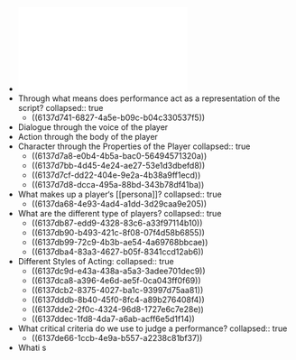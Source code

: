- ![Week 3 - Performance Lecture Outline F21.pdf](../assets/Week_3_-_Performance_Lecture_Outline_F21_1631048651052_0.pdf)
- Through what means does performance act as a representation of the script?
  collapsed:: true
	- ((6137d741-6827-4a5e-b09c-b04c330537f5))
- Dialogue through the voice of the player
- Action through the body of the player
- Character through the Properties of the Player
  collapsed:: true
	- ((6137d7a8-e0b4-4b5a-bac0-56494571320a))
	- ((6137d7bb-4d45-4e24-ae27-53e1d3dbefd8))
	- ((6137d7cf-dd22-404e-9e2a-4b38a9ff1ecd))
	- ((6137d7d8-dcca-495a-88bd-343b78df41ba))
- What makes up a player‘s [[persona]]?
  collapsed:: true
	- ((6137da68-4e93-4ad4-a1dd-3d29caa9e205))
- What are the different type of players?
  collapsed:: true
	- ((6137db87-edd9-4328-83c6-a33f97114b10))
	- ((6137db90-b493-421c-8f08-07f4d58b6855))
	- ((6137db99-72c9-4b3b-ae54-4a69768bbcae))
	- ((6137dba4-83a3-4627-b05f-8341ccd12ab6))
- Different Styles of Acting:
  collapsed:: true
	- ((6137dc9d-e43a-438a-a5a3-3adee701dec9))
	- ((6137dca8-a396-4e6d-ae5f-0ca043ff0f69))
	- ((6137dcb2-8375-4027-ba1c-93997d75aa81))
	- ((6137dddb-8b40-45f0-8fc4-a89b276408f4))
	- ((6137dde2-2f0c-4324-96d8-1727e6c7e28e))
	- ((6137ddec-1fd8-4da7-a6ab-acff6e5d1f14))
- What critical criteria do we use to judge a performance?
  collapsed:: true
	- ((6137de66-1ccb-4e9a-b557-a2238c81bf37))
- Whati s